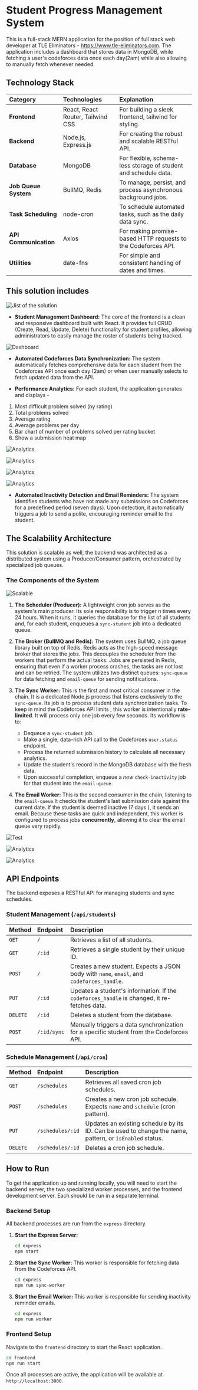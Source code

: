 # Student Progress Management System

This is a full-stack MERN application for the position of full stack web developer at TLE Eliminators - https://www.tle-eliminators.com. The application includes a dashboard that stores data in MongoDB, while fetching a user's codeforces data once each day(2am) while also allowing to manually fetch whenever needed. 


## Technology Stack

| Category             | Technologies                               | Explanation                                                     |
| :------------------- | :----------------------------------------- | :-------------------------------------------------------------- |
| **Frontend**         | React, React Router, Tailwind CSS          | For building a sleek frontend, tailwind for styling. |
| **Backend**          | Node.js, Express.js                        | For creating the robust and scalable RESTful API.               |
| **Database**         | MongoDB                                    | For flexible, schema-less storage of student and schedule data.    |
| **Job Queue System** | BullMQ, Redis                              | To manage, persist, and process asynchronous background jobs.     |
| **Task Scheduling**  | node-cron                                  | To schedule automated tasks, such as the daily data sync.       |
| **API Communication**| Axios                                      | For making promise-based HTTP requests to the Codeforces API.   |
| **Utilities**        | date-fns                                   | For simple and consistent handling of dates and times.          |


## This solution includes


![Jist of the solution](images/jist.png)


*   **Student Management Dashboard:** The core of the frontend is a clean and responsive dashboard built with React. It provides full CRUD (Create, Read, Update, Delete) functionality for student profiles, allowing administrators to easily manage the roster of students being tracked.

  
![Dashboard](images/dashboard.png)


*   **Automated Codeforces Data Synchronization:** The system automatically fetches comprehensive data for each student from the Codeforces API once each day (2am) or when user manually selects to fetch updated data from the API.




*   **Performance Analytics:** For each student, the application generates and displays -
1. Most difficult problem solved (by rating)
2. Total problems solved
3. Average rating
4. Average problems per day
5. Bar chart of number of problems solved per rating bucket
6. Show a submission heat map


![Analytics](images/analytics-1.png)


![Analytics](images/dashboard-2.png)


![Analytics](images/dashboard-3.png)


![Analytics](images/analytics-2.png)


*   **Automated Inactivity Detection and Email Reminders:** The system  identifies students who have not made any submissions on Codeforces for a predefined period (seven days). Upon detection, it automatically triggers a job to send a polite, encouraging reminder email to the student. 

## The Scalability Architecture

This solution is scalable as well, the backend was architected as a distributed system using a Producer/Consumer pattern, orchestrated by specialized job queues. 

### The Components of the System


![Scalable](images/scalable.png)


1.  **The Scheduler (Producer):** A lightweight cron job serves as the system's main producer. Its sole responsibility is to trigger n times every 24 hours. When it runs, it queries the database for the list of all students and, for each student, enqueues a `sync-student` job into a dedicated queue. 

2.  **The Broker (BullMQ and Redis):** The system uses BullMQ, a job queue library built on top of Redis. Redis acts as the high-speed message broker that stores the jobs. This decouples the scheduler from the workers that perform the actual tasks. Jobs are persisted in Redis, ensuring that even if a worker process crashes, the tasks are not lost and can be retried. The system utilizes two distinct queues: `sync-queue` for data fetching and `email-queue` for sending notifications.

3.  **The Sync Worker:** This is the first and most critical consumer in the chain. It is a dedicated Node.js process that listens exclusively to the `sync-queue`. Its job is to process student data synchronization tasks. To keep in mind the Codeforces API limits , this worker is intentionally **rate-limited**. It will process only one job every few seconds. Its workflow is to:
    *   Dequeue a `sync-student` job.
    *   Make a single, data-rich API call to the Codeforces `user.status` endpoint.
    *   Process the returned submission history to calculate all necessary analytics.
    *   Update the student's record in the MongoDB database with the fresh data.
    *   Upon successful completion, enqueue a *new* `check-inactivity` job for that student into the `email-queue`.

4.  **The Email Worker:** This is the second consumer in the chain, listening to the `email-queue`.It checks the student's last submission date against the current date. If the student is deemed inactive (7 days ), it sends an email. Because these tasks are quick and independent, this worker is configured to process jobs **concurrently**, allowing it to clear the email queue very rapidly.


![Test](images/test-1.png)


![Analytics](images/test-2.png)


![Analytics](images/test-3.png)


## API Endpoints

The backend exposes a RESTful API for managing students and sync schedules.

### Student Management (`/api/students`)

| Method | Endpoint               | Description                                                                                                   |
| :----- | :--------------------- | :------------------------------------------------------------------------------------------------------------ |
| `GET`  | `/`                    | Retrieves a list of all students.                                                                             |
| `GET`  | `/:id`                 | Retrieves a single student by their unique ID.                                                                |
| `POST` | `/`                    | Creates a new student. Expects a JSON body with `name`, `email`, and `codeforces_handle`.                       |
| `PUT`  | `/:id`                 | Updates a student's information. If the `codeforces_handle` is changed, it re-fetches data.                    |
| `DELETE`| `/:id`                 | Deletes a student from the database.                                                                          |
| `POST` | `/:id/sync`            | Manually triggers a data synchronization for a specific student from the Codeforces API.                      |

### Schedule Management (`/api/cron`)

| Method | Endpoint               | Description                                                                                                   |
| :----- | :--------------------- | :------------------------------------------------------------------------------------------------------------ |
| `GET`  | `/schedules`           | Retrieves all saved cron job schedules.                                                                       |
| `POST` | `/schedules`           | Creates a new cron job schedule. Expects `name` and `schedule` (cron pattern).                                |
| `PUT`  | `/schedules/:id`       | Updates an existing schedule by its ID. Can be used to change the name, pattern, or `isEnabled` status.       |
| `DELETE`| `/schedules/:id`       | Deletes a cron job schedule.                                                                                  |


## How to Run

To get the application up and running locally, you will need to start the backend server, the two specialized worker processes, and the frontend development server. Each should be run in a separate terminal.

### Backend Setup

All backend processes are run from the `express` directory.

1.  **Start the Express Server:**
    ```bash
    cd express
    npm start
    ```

2.  **Start the Sync Worker:** This worker is responsible for fetching data from the Codeforces API.
    ```bash
    cd express
    npm run sync-worker
    ```

3.  **Start the Email Worker:** This worker is responsible for sending inactivity reminder emails.
    ```bash
    cd express
    npm run worker
    ```

### Frontend Setup

Navigate to the `frontend` directory to start the React application.

```bash
cd frontend
npm run start
```

Once all processes are active, the application will be available at `http://localhost:3000`.

